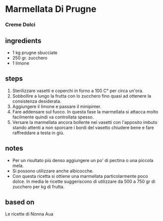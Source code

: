 



# Marmellata Di Prugne
  
### Creme Dolci
## ingredients
  
* 1 kg prugne sbucciate  
* 250 gr. zucchero  
* 1 limone
## steps
  
1. Sterilizzare vasetti e coperchi in forno a 100 C° per circa un'ora.  
1. Sobbollire a lungo la frutta con lo zucchero fino quasi ad ottenere la consistenza desiderata.  
1. Aggiungere il limone e passare il minipimer.  
1. Fare addensare sul fuoco. In questa fase la marmellata si attacca molto facilmente quindi va controllata spesso.  
1. Versare la marmellata ancora bollente nei vasetti con l'apposito imbuto stando attenti a non sporcare i bordi del vasetto chiudere bene e fare raffreddare a testa in giù.
## notes
  
* Per un risultato più denso aggiungere un po' di pectina o una piccola mela.   
* Si possono utilizzare anche albicocche.  
* Con questa ricetta si ottiene una marmellata particolarmente poco dolce. In media le ricette suggeriscono di utilizzare da 500 a 750 gr di zucchero per kg di frutta.
## based on
  
Le ricette di Nonna Aua